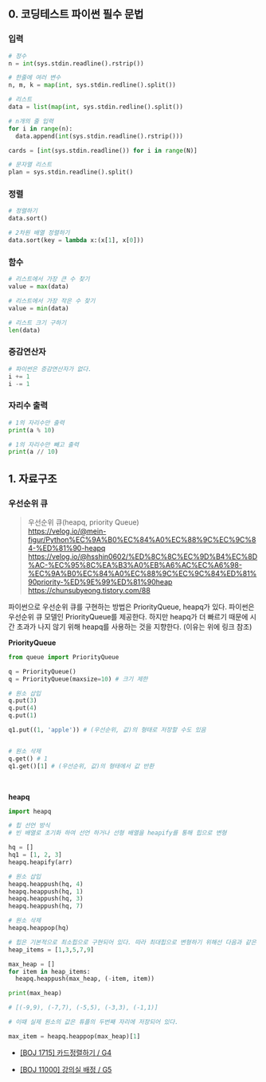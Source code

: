 ## 0. 코딩테스트 파이썬 필수 문법

### 입력

```python
# 정수
n = int(sys.stdin.readline().rstrip())

# 한줄에 여러 변수
n, m, k = map(int, sys.stdin.redline().split())

# 리스트
data = list(map(int, sys.stdin.redline().split())

# n개의 줄 입력
for i in range(n):
  data.append(int(sys.stdin.readline().rstrip()))

cards = [int(sys.stdin.readline()) for i in range(N)]

# 문자열 리스트
plan = sys.stdin.readline().split()
```

### 정렬

```python
# 정렬하기
data.sort()

# 2차원 배열 정렬하기
data.sort(key = lambda x:(x[1], x[0]))
```

### 함수

```python
# 리스트에서 가장 큰 수 찾기
value = max(data)

# 리스트에서 가장 작은 수 찾기
value = min(data)

# 리스트 크기 구하기
len(data)
```

### 증감연산자

```python
# 파이썬은 증감연산자가 없다.
i += 1
i -= 1
```

### 자리수 출력

```python
# 1의 자리수만 출력
print(a % 10)

# 1의 자리수만 빼고 출력
print(a // 10)
```

## 1. 자료구조

### 우선순위 큐

> 우선순위 큐(heapq, priority Queue)  
> https://velog.io/@mein-figur/Python%EC%9A%B0%EC%84%A0%EC%88%9C%EC%9C%84-%ED%81%90-heapq  
> https://velog.io/@hsshin0602/%ED%8C%8C%EC%9D%B4%EC%8D%AC-%EC%95%8C%EA%B3%A0%EB%A6%AC%EC%A6%98-%EC%9A%B0%EC%84%A0%EC%88%9C%EC%9C%84%ED%81%90priority-%ED%9E%99%ED%81%90heap  
> https://chunsubyeong.tistory.com/88

파이썬으로 우선순위 큐를 구현하는 방법은 PriorityQueue, heapq가 있다. 파이썬은 우선순위 큐 모델인 PriorityQueue를 제공한다.
하지만 heapq가 더 빠르기 때문에 시간 초과가 나지 않기 위해 heapq를 사용하는 것을 지향한다. (이유는 위에 링크 참조)

**PriorityQueue**

```python
from queue import PriorityQueue

q = PriorityQueue()
q = PriorityQueue(maxsize=10) # 크기 제한

# 원소 삽입
q.put(3)
q.put(4)
q.put(1)

q1.put((1, 'apple')) # (우선순위, 값)의 형태로 저장할 수도 있음


# 원소 삭제
q.get() # 1
q1.get()[1] # (우선순위, 값)의 형태에서 값 반환
```

<br>

**heapq**

```python
import heapq

# 힙 선언 방식
# 빈 배열로 초기화 하여 선언 하거나 선형 배열을 heapify를 통해 힙으로 변형

hq = []
hq1 = [1, 2, 3]
heapq.heapify(arr)

# 원소 삽입
heapq.heappush(hq, 4)
heapq.heappush(hq, 1)
heapq.heappush(hq, 3)
heapq.heappush(hq, 7)

# 원소 삭제
heapq.heappop(hq)

# 힙은 기본적으로 최소힙으로 구현되어 있다. 따라 최대힙으로 변형하기 위해선 다음과 같은 방법으로 해야한다.
heap_items = [1,3,5,7,9]

max_heap = []
for item in heap_items:
  heapq.heappush(max_heap, (-item, item))

print(max_heap)

# [(-9,9), (-7,7), (-5,5), (-3,3), (-1,1)]

# 이때 실제 원소의 값은 튜플의 두번째 자리에 저장되어 있다.

max_item = heapq.heappop(max_heap)[1]

```

- [[BOJ 1715] 카드정렬하기 / G4](https://github.com/chaeryeon823/Coding-Test/blob/main/BOJ/1715.py)

- [[BOJ 11000] 강의실 배정 / G5](https://github.com/chaeryeon823/Coding-Test/blob/main/BOJ/11000.py)
